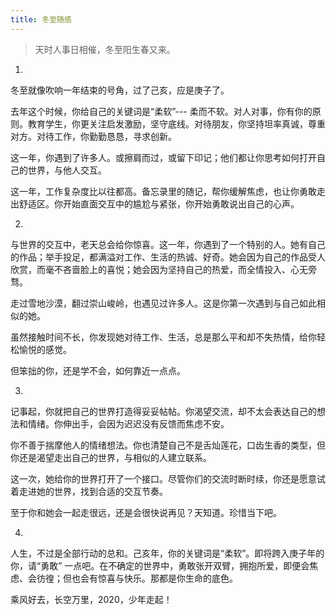 ```yaml
---
title: 冬至随感
---
```


> 天时人事日相催，冬至阳生春又来。


1.

冬至就像吹响一年结束的号角，过了己亥，应是庚子了。

去年这个时候，你给自己的关键词是“柔软”--- 柔而不软。对人对事，你有你的原则。教育学生，你更关注启发激励，坚守底线。对待朋友，你坚持坦率真诚，尊重对方。对待工作，你勤勤恳恳，寻求创新。

这一年，你遇到了许多人。或擦肩而过，或留下印记；他们都让你思考如何打开自己的世界，与他人交互。

这一年，工作复杂度比以往都高。备忘录里的随记，帮你缓解焦虑，也让你勇敢走出舒适区。你开始直面交互中的尴尬与紧张，你开始勇敢说出自己的心声。


2.

与世界的交互中，老天总会给你惊喜。这一年，你遇到了一个特别的人。她有自己的作品；举手投足，都满溢对工作、生活的热诚、好奇。她会因为自己的作品受人欣赏，而毫不吝啬脸上的喜悦；她会因为坚持自己的热爱，而全情投入、心无旁骛。

走过雪地沙漠，翻过崇山峻岭，也遇见过许多人。这是你第一次遇到与自己如此相似的她。

虽然接触时间不长，你发现她对待工作、生活，总是那么平和却不失热情，给你轻松愉悦的感觉。

但笨拙的你，还是学不会，如何靠近一点点。

3.

记事起，你就把自己的世界打造得妥妥帖帖。你渴望交流，却不太会表达自己的想法和情绪。你伸出手，会因为迟迟没有反馈而焦虑不安。

你不善于揣摩他人的情绪想法。你也清楚自己不是舌灿莲花，口齿生香的类型，但你还是渴望走出自己的世界，与相似的人建立联系。

这一次，她给你的世界打开了一个接口。尽管你们的交流时断时续，你还是愿意试着走进她的世界，找到合适的交互节奏。

至于你和她会一起走很远，还是会很快说再见？天知道。珍惜当下吧。

4.


人生，不过是全部行动的总和。己亥年，你的关键词是“柔软”。即将跨入庚子年的你，请“勇敢” 一点吧。在不确定的世界中，勇敢张开双臂，拥抱所爱，即便会焦虑、会彷徨；但也会有惊喜与快乐。那都是你生命的底色。

乘风好去，长空万里，2020，少年走起！

